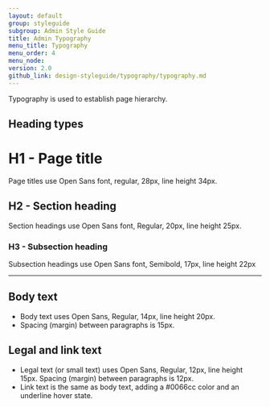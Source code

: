 ```yaml
---
layout: default
group: styleguide
subgroup: Admin Style Guide
title: Admin Typography
menu_title: Typography
menu_order: 4
menu_node:
version: 2.0
github_link: design-styleguide/typography/typography.md
---
```


Typography is used to establish page hierarchy.

<h2 id="headings">Heading types</h2>

<h1>H1 - Page title</h1>

Page titles use Open Sans font, regular, 28px, line height 34px.

<h2>H2 - Section heading</h2>

Section headings use Open Sans font, Regular, 20px, line height 25px.

<h3>H3 - Subsection heading</h3>

Subsection headings use Open Sans font, Semibold, 17px, line height 22px

---

<h2 id="bodytext">Body text</h2>

<ul>
	<li>Body text uses Open Sans, Regular, 14px, line height 20px.</li>
	<li>Spacing (margin) between paragraphs is 15px.</li>
</ul>


<h2 id="legaltext">Legal and link text</h2>

<ul>
	<li>Legal text (or small text) uses Open Sans, Regular, 12px, line height 15px. Spacing (margin) between paragraphs is 12px.</li>
	<li>Link text is the same as body text, adding a #0066cc color and an underline hover state.</li>
</ul>

